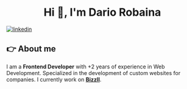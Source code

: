 
<h1 align="center">Hi 👋, I'm Dario Robaina</h1>

[![linkedin](https://img.shields.io/static/v1?label=&message=linkedin&color=0e76a8&logo=linkedin&logoColor=white&style=for-the-badge)](https://www.linkedin.com/in/dariorobaina)

## 👉 About me
I am a **Frontend Developer** with +2 years of experience in Web Development. Specialized in the development of custom websites for companies. I currently work on **<a href="https://bizzll.com/" target="blank">Bizzll</a>**.
